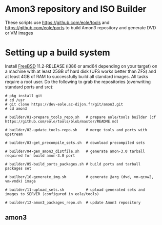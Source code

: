 Amon3 repository and ISO Builder
================================

These scripts use https://github.com/eole/tools and https://github.com/eole/ports to build Amon3 repository and generate DVD or VM images

Setting up a build system
=========================

Install [FreeBSD](https://www.freebsd.org/) 11.2-RELEASE (i386 or amd64
depending on your target) on a machine with at least 25GB of hard disk
(UFS works better than ZFS) and at least 4GB of RAM to successfully build
all standard images.  All tasks require a root user.  Do the following to
grab the repositories (overwriting standard ports and src):

    # pkg install git
    # cd /usr
    # git clone https://dev-eole.ac-dijon.fr/git/amon3.git
    # cd amon3

    # builder/01-prepare_tools_repo.sh   # prepare eole/tools builder (cf https://github.com/eole/tools/blob/master/README.md)

    # builder/02-update_tools-repo.sh    # merge tools and ports with upstream

    # builder/03-get_precompile_sets.sh  # download precompiled sets

    # builder/04-gen_amon3_distfile.sh   # generate amon-3.0 tarball required for build amon-3.0 port

    # builder/05-build_ports_packages.sh # build ports and tarball packages set

    # builber/10-generate_img.sh         # generate @arg (dvd, vm-qcow2, vm-vmdk) image

    # builder/11-upload_sets.sh          # upload generated sets and images to SERVER (configured in eole/tools)

    # builder/12-amon3_packages_repo.sh  # update Amon3 repository


## amon3

